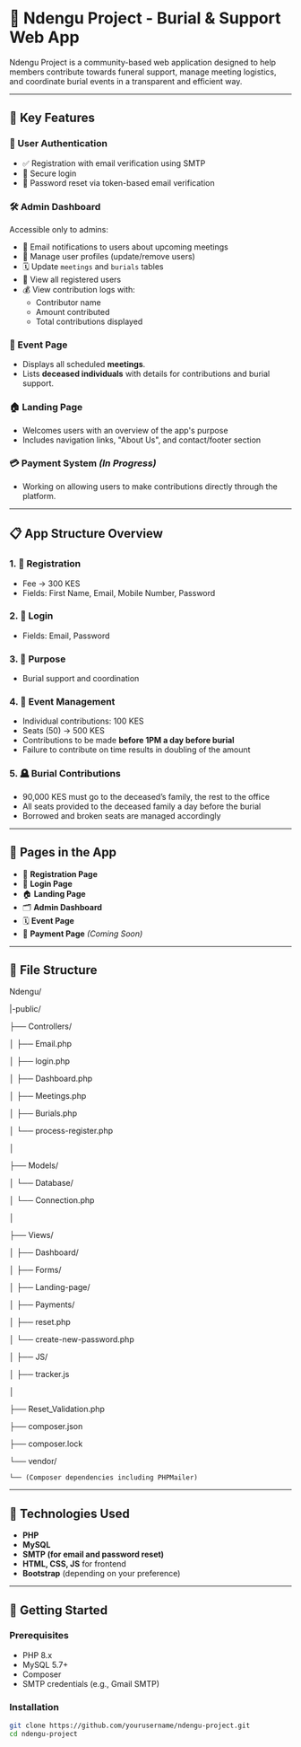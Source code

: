 # 🧿 Ndengu Project - Burial & Support Web App

Ndengu Project is a community-based web application designed to help members contribute towards funeral support, manage meeting logistics, and coordinate burial events in a transparent and efficient way.

---

## 📌 Key Features

### 👥 User Authentication
- ✅ Registration with email verification using SMTP
- 🔐 Secure login
- 🔁 Password reset via token-based email verification

### 🛠 Admin Dashboard
Accessible only to admins:
- 📧 Email notifications to users about upcoming meetings
- 👤 Manage user profiles (update/remove users)
- 🗓 Update `meetings` and `burials` tables
- 👥 View all registered users
- 💰 View contribution logs with:
  - Contributor name
  - Amount contributed
  - Total contributions displayed

### 📃 Event Page
- Displays all scheduled **meetings**.
- Lists **deceased individuals** with details for contributions and burial support.

### 🏠 Landing Page
- Welcomes users with an overview of the app's purpose
- Includes navigation links, "About Us", and contact/footer section

### 💳 Payment System *(In Progress)*
- Working on allowing users to make contributions directly through the platform.

---

## 📋 App Structure Overview

### 1. 🔐 **Registration**
- Fee → 300 KES
- Fields: First Name, Email, Mobile Number, Password

### 2. 🔑 **Login**
- Fields: Email, Password

### 3. 🎯 **Purpose**
- Burial support and coordination

### 4. 📆 **Event Management**
- Individual contributions: 100 KES
- Seats (50) → 500 KES
- Contributions to be made **before 1PM a day before burial**
- Failure to contribute on time results in doubling of the amount

### 5. 🪦 **Burial Contributions**
- 90,000 KES must go to the deceased’s family, the rest to the office
- All seats provided to the deceased family a day before the burial
- Borrowed and broken seats are managed accordingly

---

## 📱 Pages in the App

- 📝 **Registration Page**
- 🔐 **Login Page**
- 🏠 **Landing Page**
- 🗂 **Admin Dashboard**
- 🗓 **Event Page**
- 💸 **Payment Page** *(Coming Soon)*

---
## 📁 File Structure
Ndengu/

|-public/

  ├── Controllers/

│   ├── Email.php

│   ├── login.php

│   ├── Dashboard.php

│   ├── Meetings.php

│   ├── Burials.php

│   └── process-register.php

│

├── Models/

│   └── Database/

│       └── Connection.php

│

├── Views/

│   ├── Dashboard/

│   ├── Forms/

│   ├── Landing-page/

│   ├── Payments/

│   ├── reset.php

│   └── create-new-password.php

│
├── JS/

│   ├── tracker.js

│

├── Reset_Validation.php

├── composer.json

├── composer.lock

└── vendor/

    └── (Composer dependencies including PHPMailer)


---

## 🔧 Technologies Used

- **PHP**
- **MySQL**
- **SMTP (for email and password reset)**
- **HTML, CSS, JS** for frontend
- **Bootstrap** (depending on your preference)

---

## 🚀 Getting Started

### Prerequisites
- PHP 8.x
- MySQL 5.7+
- Composer
- SMTP credentials (e.g., Gmail SMTP)

### Installation

```bash
git clone https://github.com/yourusername/ndengu-project.git
cd ndengu-project
